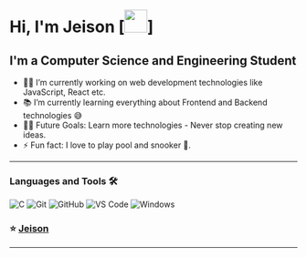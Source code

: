 # Hi, I'm Jeison  [<img width="40px" src="https://giphy.com/gifs/S8fCuXghLZY2I/html5" />]

## I'm a Computer Science and Engineering Student  

- 👨‍💻 I’m currently working on web development technologies like JavaScript, React etc.
- 📚 I’m currently learning everything about Frontend and Backend technologies 😅
- 💪🏼 Future Goals: Learn more technologies - Never stop creating new ideas.
- ⚡ Fun fact: I love to play pool and snooker 🎱.
---
### Languages and Tools 🛠 

![C](http://img.shields.io/badge/-C-A8B9CC?style=flat-square&logo=c&logoColor=ffffff)
![Git](https://img.shields.io/badge/-Git-%23F05032?style=flat-square&logo=git&logoColor=%23ffffff)
![GitHub](https://img.shields.io/badge/-GitHub-181717?style=flat-square&logo=github)
![VS Code](http://img.shields.io/badge/-VS%20Code-007ACC?style=flat-square&logo=visual-studio-code&logoColor=ffffff)
![Windows](http://img.shields.io/badge/-Windows-0078D6?style=flat-square&logo=windows&logoColor=ffffff)

 ### ⭐️ [Jeison](https://github.com/jeison-git) ### 
---
[instagram]: https://www.instagram.com/bilgehangecici
[linkedin]: https://www.linkedin.com/in/bilgehan-geçici-8b368614a/
